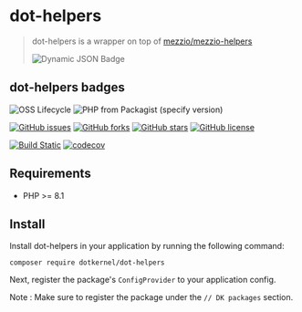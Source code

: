 # dot-helpers

> dot-helpers is a wrapper on top of [mezzio/mezzio-helpers](https://packagist.org/packages/mezzio/mezzio-helpers)
>
> ![Dynamic JSON Badge](https://img.shields.io/badge/dynamic/json?url=https%3A%2F%2Fapi.github.com%2Frepos%2Fmezzio%2Fmezzio-helpers%2Fproperties%2Fvalues&query=%24%5B%3F(%40.property_name%3D%3D%22maintenance-mode%22)%5D.value&label=Maintenance%20Mode)

## dot-helpers badges

![OSS Lifecycle](https://img.shields.io/osslifecycle.svg?file_url=https%3A%2F%2Fraw.githubusercontent.com%2Fdotkernel%2Fdot-helpers%2FHEAD%2FOSSMETADATA)
![PHP from Packagist (specify version)](https://img.shields.io/packagist/php-v/dotkernel/dot-helpers/3.6.0)

[![GitHub issues](https://img.shields.io/github/issues/dotkernel/dot-helpers)](https://github.com/dotkernel/dot-helpers/issues)
[![GitHub forks](https://img.shields.io/github/forks/dotkernel/dot-helpers)](https://github.com/dotkernel/dot-helpers/network)
[![GitHub stars](https://img.shields.io/github/stars/dotkernel/dot-helpers)](https://github.com/dotkernel/dot-helpers/stargazers)
[![GitHub license](https://img.shields.io/github/license/dotkernel/dot-helpers)](https://github.com/dotkernel/dot-helpers/blob/3.0/LICENSE.md)

[![Build Static](https://github.com/dotkernel/dot-helpers/actions/workflows/continuous-integration.yml/badge.svg?branch=3.0)](https://github.com/dotkernel/dot-helpers/actions/workflows/continuous-integration.yml)
[![codecov](https://codecov.io/gh/dotkernel/dot-helpers/graph/badge.svg?token=LIN5FVL5QP)](https://codecov.io/gh/dotkernel/dot-helpers)

## Requirements

- PHP >= 8.1

## Install

Install dot-helpers in your application by running the following command:

```shell
composer require dotkernel/dot-helpers
```

Next, register the package's `ConfigProvider` to your application config.

Note : Make sure to register the package under the `// DK packages` section.
